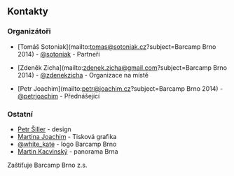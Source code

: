 Kontakty
--------
### Organizátoři
 - [Tomáš Sotoniak](mailto:tomas@sotoniak.cz?subject=Barcamp Brno 2014) - [@sotoniak](http://twitter.com/sotoniak) - Partneři
  - [Zdeněk Zicha](mailto:zdenek.zicha@gmail.com?subject=Barcamp Brno 2014) - [@zdenekzicha](http://twitter.com/zdenekzicha) - Organizace na místě

 - [Petr Joachim](mailto:petr@joachim.cz?subject=Barcamp Brno 2014) - [@petrjoachim](http://twitter.com/petrjoachim) - Přednášející

### Ostatní
 - [Petr Šiller](http://petrsiller.cz/) - design
 - [Martina Joachim](http://www.twitter.com/mysulemys) - Tisková grafika
 - [@white_kate](http://www.twitter.com/white_kate) - logo Barcamp Brno
 - [Martin Kacvinský](http://kaco.sk) - panorama Brna


Zaštiťuje Barcamp Brno z.s.